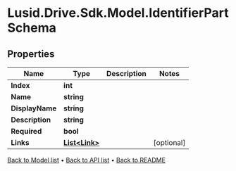 # Lusid.Drive.Sdk.Model.IdentifierPartSchema

## Properties

Name | Type | Description | Notes
------------ | ------------- | ------------- | -------------
**Index** | **int** |  | 
**Name** | **string** |  | 
**DisplayName** | **string** |  | 
**Description** | **string** |  | 
**Required** | **bool** |  | 
**Links** | [**List&lt;Link&gt;**](Link.md) |  | [optional] 

[Back to Model list](../README.md#documentation-for-models) &#8226; [Back to API list](../README.md#documentation-for-api-endpoints) &#8226; [Back to README](../README.md)

